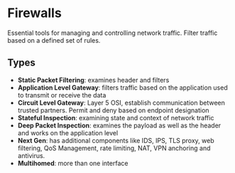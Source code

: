 # Firewalls
Essential tools for managing and controlling network traffic. Filter traffic based on a defined set of rules. 

## Types
- **Static Packet Filtering**: examines header and filters
- **Application Level Gateway**: filters traffic based on the application used to transmit or receive the data
- **Circuit Level Gateway**: Layer 5 OSI, establish communication between trusted partners. Permit and deny based on
  endpoint designation
- **Stateful Inspection**: examining state and context of network traffic
- **Deep Packet Inspection**: examines the payload as well as the header and works on the application level
- **Next Gen**: has additional components like IDS, IPS, TLS proxy, web filtering, QoS Management, rate limiting,
  NAT, VPN anchoring and antivirus.
- **Multihomed**: more than one interface


